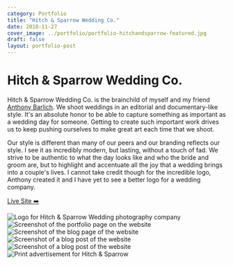 ```yaml
---
category: Portfolio
title: "Hitch & Sparrow Wedding Co."
date: 2018-11-27
cover_image: ../portfolio/portfolio-hitchandsparrow-featured.jpg
draft: false
layout: portfolio-post
---
```


# Hitch & Sparrow Wedding Co.

Hitch & Sparrow Wedding Co. is the brainchild of myself and my friend [Anthony Barlich](https://anthonybarlich.com). We shoot weddings in an editorial and documentary-like style. It's an absolute honor to be able to capture something as important as a wedding day for someone. Getting to create such important work drives us to keep pushing ourselves to make great art each time that we shoot.

Our style is different than many of our peers and our branding reflects our style. I see it as incredibly modern, but lasting, without a touch of fad. We strive to be authentic to what the day looks like and who the bride and groom are, but to highlight and accentuate all the joy that a wedding brings into a couple's lives. I cannot take credit though for the incredible logo, Anthony created it and I have yet to see a better logo for a wedding company.

<a class="btn btn-outline-dark mb-32" target="_blank" href="https://hitchandsparrow.com">Live Site ➡️</a>

![Logo for Hitch & Sparrow Wedding photography company](../portfolio/portfolio-hitchandsparrow2.jpg)
![Screenshot of the portfolio page on the website](../portfolio/portfolio-hitchandsparrow-portfolio.jpg)
![Screenshot of the blog page of the website](../portfolio/portfolio-hitchandsparrow-blog.jpg)
![Screenshot of a blog post of the website](../portfolio/portfolio-hitchandsparrow-blogpost1.jpg)
![Screenshot of a blog post of the website](../portfolio/portfolio-hitchandsparrow-blogpost2.jpg)
![Print advertisement for Hitch & Sparrow](../portfolio/portfolio-hitchandsparrow3.jpg)
